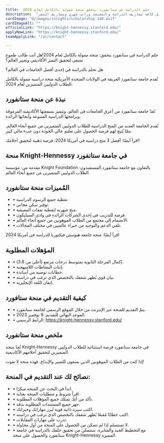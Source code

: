 ```yaml
---
title:  حلم الدراسة في ستانفورد يتحقق منحة ممولة بالكامل لعام 2024 
description:  "أقوي جامعة في العالم أعلنت عن منحة ممولة بالكامل في جامعة ستانفورد في أمريكا لتمويل كافة مصاريف الدراسة والمعيشة وراتب شهري ومصاريف السفر." 
cardImage: "@/images/insights/scholarship_140.avif" 
cardImageAlt: "" 
officialLink: "https://knight-hennessy.stanford.edu/" 
applyNowLink: "https://knight-hennessy.stanford.edu/" 
teamApplyLink: "/ar/contact"

---
```


حلم الدراسة في ستانفورد يتحقق: منحة ممولة بالكامل لعام 2024!هل أنت طالب طموح تسعى لتحقيق التميز الأكاديمي وتغيير العالم؟

هل تحلم بالدراسة في إحدى أفضل الجامعات في العالم؟

تُقدم جامعة ستانفورد العريقة في الولايات المتحدة الأمريكية منحة دراسية ممولة بالكامل للطلاب الدوليين المتميزين لعام 2024.

## نبذة عن منحة ستانفورد

تُعدّ جامعة ستانفورد من أعرق الجامعات في العالم، وتتميز بسمعتها الأكاديمية المرموقة وبرامجها الدراسية المتنوعة وأبحاثها الرائدة.

تُقدم الجامعة العديد من المنح الدراسية للطلاب الدوليين المتميزين من جميع أنحاء العالم، ممّا يُتيح لهم فرصة الحصول على تعليم عالي الجودة دون عبء مالي كبير.

اقرأ أيضًا: أفضل 3 منح دراسية في أمريكا 2024: فرصة ذهبية لتحقيق أحلامك!

## منحة Knight-Hennessy في جامعة ستانفورد

مقدمة من: مؤسسة Knight Foundation بالتعاون مع جامعة ستانفورد.المستفيدون: الطلاب الدوليين المتميزين من جميع أنحاء العالم.

## المُميزات منحة ستانفورد

- • تغطية جميع الرسوم الدراسية.
- • توفير سكن مجاني.
- • منح شهرية لتغطية نفقات المعيشة.
- • فرصة للتدريب في إحدى الشركات الرائدة في وادي السيليكون.
- • الانضمام إلى مجتمع من الطلاب الموهوبين من جميع أنحاء العالم.
- • تلقي الدعم والتوجيه من خبراء عالميين في مختلف المجالات.

اقرأ أيضًا: منحة جامعة هيوستن فيكتوريا للدراسة في أمريكا 2024

## المؤهلات المطلوبة

- • إكمال المرحلة الثانوية بمتوسط ​​درجات مرتفع (أعلى من 3.8).
- • إثبات النشاطات اللامنهجية.
- • خطابات توصية من أساتذة.
- • بيان قوي يُظهر شغفك بالتخصص الذي ترغب في دراسته.
- • إتقان اللغة الإنجليزية.

## كيفية التقديم في منحة ستافورد

- • يتمّ التقديم للمنحة عبر الإنترنت من خلال الموقع الرسمي لجامعة ستانفورد.
- • الموعد النهائي للتقديم: 9 نوفمبر 2023.
- • الرابط الرسمي: https://knight-hennessy.stanford.edu/

## ملخص منحة ستانفورد

تُعدّ منحة Knight-Hennessy في جامعة ستانفورد فرصة استثنائية للطلاب الدوليين المتميزين لتحقيق أحلامهم الأكاديمية.

إذا كنت من الطلاب الموهوبين الذين يسعون للتغيير والإبداع، فهذه منحة لا تفوت!

## نصائح لك عند التقديم في المنحة:

- • ابدأ في البحث عن المنحة مبكرًا.
- • اقرأ شروط و متطلبات المنحة بعناية.
- • تأكد من أنك تمتلك جميع المؤهلات المطلوبة.
- • جهز جميع المستندات المطلوبة بدقة.
- • اكتب سيرة ذاتية قوية تُبرز مهاراتك وخبراتك.
- • اكتب خطابًا مُقنعًا يُظهر شغفك بالتخصص الذي ترغب في دراسته.
- • تدرب على مهارات المقابلات.
- • لا تستسلم إذا لم تتمكن من الحصول على المنحة من أول محاولة.
- • مع التخطيط الجيد والمثابرة، ستتمكن من تحقيق حلمك بالدراسة في جامعة ستانفورد والحصول على منحة Knight-Hennessy المميزة.

